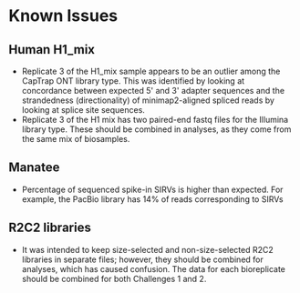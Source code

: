 # Known Issues

## Human H1_mix

* Replicate 3 of the H1_mix sample appears to be an outlier among the CapTrap ONT library type. This was identified by looking at concordance between expected 5' and 3' adapter sequences and the strandedness (directionality) of minimap2-aligned spliced reads by looking at splice site sequences.
* Replicate 3 of the H1 mix has two paired-end fastq files for the Illumina library type. These should be combined in analyses, as they come from the same mix of biosamples.

## Manatee

* Percentage of sequenced spike-in SIRVs is higher than expected. For example, the PacBio library has 14% of reads corresponding to SIRVs

## R2C2 libraries

* It was intended to keep size-selected and non-size-selected R2C2 libraries in separate files; however, they should be combined for analyses, which has caused confusion. The data for each bioreplicate should be combined for both Challenges 1 and 2.
